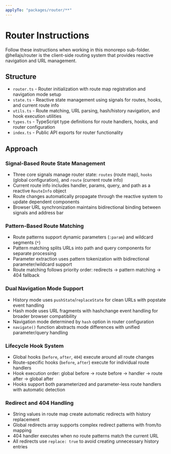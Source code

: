 ```yaml
---
applyTo: "packages/router/**"
---
```


# Router Instructions

Follow these instructions when working in this monorepo sub-folder. @hellajs/router is the client-side routing system that provides reactive navigation and URL management.

## Structure
- `router.ts` - Router initialization with route map registration and navigation mode setup
- `state.ts` - Reactive state management using signals for routes, hooks, and current route info
- `utils.ts` - Route matching, URL parsing, hash/history navigation, and hook execution utilities
- `types.ts` - TypeScript type definitions for route handlers, hooks, and router configuration
- `index.ts` - Public API exports for router functionality

## Approach

### Signal-Based Route State Management
- Three core signals manage router state: `routes` (route map), `hooks` (global configuration), and `route` (current route info)
- Current route info includes handler, params, query, and path as a reactive `RouteInfo` object
- Route changes automatically propagate through the reactive system to update dependent components
- Browser URL synchronization maintains bidirectional binding between signals and address bar

### Pattern-Based Route Matching
- Route patterns support dynamic parameters (`:param`) and wildcard segments (`*`)
- Pattern matching splits URLs into path and query components for separate processing
- Parameter extraction uses pattern tokenization with bidirectional parameter/wildcard support
- Route matching follows priority order: redirects → pattern matching → 404 fallback

### Dual Navigation Mode Support
- History mode uses `pushState`/`replaceState` for clean URLs with popstate event handling
- Hash mode uses URL fragments with hashchange event handling for broader browser compatibility
- Navigation mode determined by `hash` option in router configuration
- `navigate()` function abstracts mode differences with unified parameter/query handling

### Lifecycle Hook System
- Global hooks (`before`, `after`, `404`) execute around all route changes
- Route-specific hooks (`before`, `after`) execute for individual route handlers
- Hook execution order: global before → route before → handler → route after → global after
- Hooks support both parameterized and parameter-less route handlers with automatic detection

### Redirect and 404 Handling
- String values in route map create automatic redirects with history replacement
- Global redirects array supports complex redirect patterns with from/to mapping
- 404 handler executes when no route patterns match the current URL
- All redirects use `replace: true` to avoid creating unnecessary history entries